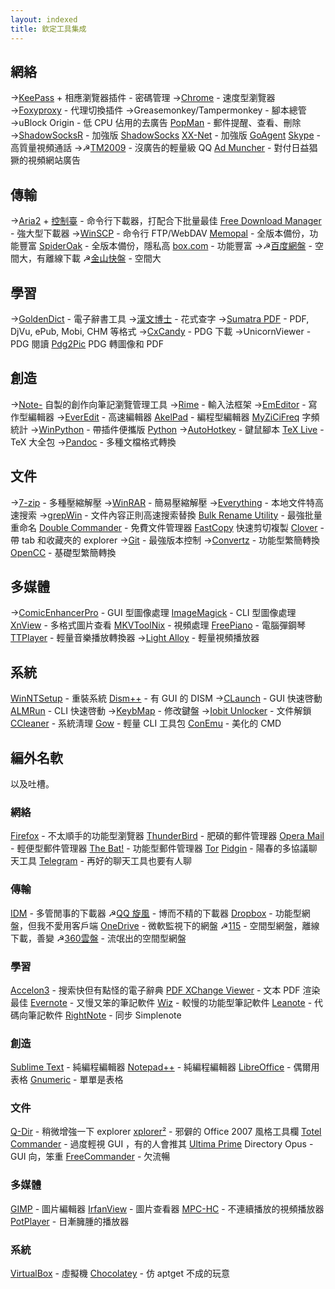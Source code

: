 ```yaml
---
layout: indexed
title: 欽定工具集成
---
```

## 網絡
→<a href="http://keepass.info/" rel="external">KeePass</a> + 相應瀏覽器插件 - 密碼管理
→<a href="http://code.taobao.org/p/mychrome/" rel="external">Chrome</a> - 速度型瀏覽器
→<a href="http://getfoxyproxy.org/" rel="external">Foxyproxy</a> - 代理切換插件
→Greasemonkey/Tampermonkey - 腳本總管
→uBlock Origin - 低 CPU 佔用的去廣告
<a href="http://portableapps.com/apps/internet/popman_portable" rel="external">PopMan</a> - 郵件提醒、查看、刪除
→<a href="https://github.com/breakwa11/shadowsocks-rss" rel="external">ShadowSocksR</a> - 加強版 <a href="https://github.com/shadowsocks/shadowsocks-csharp" rel="external">ShadowSocks</a>
<a href="https://github.com/XX-net/XX-Net" rel="external">XX-Net</a> - 加強版 <a href="https://github.com/goagent/goagent" rel="external">GoAgent</a>
<a href="http://portableapps.com/apps/internet/skype_portable" rel="external">Skype</a> - 高質量視頻通話
→☭<a href="http://www.portableappc.com/internet/tencent-tm-portable/" rel="external">TM2009</a> - 沒廣告的輕量級 QQ
<a href="http://bbs.kafan.cn/thread-1133619-1-1.html" rel="external">Ad Muncher</a> - 對付日益猖獗的視頻網站廣告

## 傳輸
→<a href="http://sourceforge.net/projects/aria2/files/stable/" rel="external">Aria2</a> + <a href="http://aria2c.com/usage.html" rel="external">控制臺</a> - 命令行下載器，打配合下批量最佳
<a href="http://portableapps.com/apps/internet/free-download-manager-portable" rel="external">Free Download Manager</a> - 強大型下載器
→<a href="http://winscp.net/" rel="external">WinSCP</a> - 命令行 FTP/WebDAV
<a href="http://apps.memopal.com/r/?7d78687f7b767c" rel="external">Memopal</a> - 全版本備份，功能豐富
<a href="https://spideroak.com/" rel="external">SpiderOak</a> - 全版本備份，隱私高
<a href="https://box.com" rel="external">box.com</a> - 功能豐富
→☭<a href="http://www.zdfans.com/674.html" rel="external">百度網盤</a> - 空間大，有離線下載
☭<a href="http://www.kuaipan.cn/" rel="external">金山快盤</a> - 空間大

## 學習
→<a href="https://github.com/goldendict/goldendict/wiki/_pages" rel="external">GoldenDict</a> - 電子辭書工具
→<a href="http://hanbox.cnblogs.com/" rel="external">漢文博士</a> - 花式查字
→<a href="http://www.sumatrapdfreader.org/free-pdf-reader.html" rel="external">Sumatra PDF</a> - PDF, DjVu, ePub, Mobi, CHM 等格式
→<a href="http://www.readfree.net/bbs/read.php?tid=4851231&keyword=cxcandy" rel="external">CxCandy</a> - PDG 下載
→UnicornViewer - PDG 閱讀
<a href="http://www.comicer.com/stronghorse/software/# Pdg2Pic" rel="external">Pdg2Pic</a> PDG 轉圖像和 PDF

## 創造
→<a href="https://github.com/821/Daily/blob/master/Note-.pyw" rel="external">Note-</a> 自製的創作向筆記瀏覽管理工具
→<a href="http://rime.im/download/" rel="external">Rime</a> - 輸入法框架
→<a href="http://120.25.123.149/EmEditor/" rel="external">EmEditor</a> - 寫作型編輯器
→<a href="http://www.everedit.net" rel="external">EverEdit</a> - 高速編輯器
<a href="http://akelpad.sourceforge.net/" rel="external">AkelPad</a> - 編程型編輯器
<a href="http://www.china-language.gov.cn/tools/MyZiCiFreq.rar" rel="external">MyZiCiFreq</a> 字頻統計
→<a href="http://winpython.github.io/" rel="external">WinPython</a> - 帶插件便攜版 <a href="https://www.python.org/" rel="external">Python</a>
→<a href="http://autohotkey.com/" rel="external">AutoHotkey</a> - 鍵鼠腳本
<a href="http://www.tug.org/texlive/" rel="external">TeX Live</a> - TeX 大全包
→<a href="http://pandoc.org/index.html" rel="external">Pandoc</a> - 多種文檔格式轉換

## 文件
→<a href="http://www.7-zip.org/" rel="external">7-zip</a> - 多種壓縮解壓
→<a href="http://www.zdfans.com/778.html" rel="external">WinRAR</a> - 簡易壓縮解壓
→<a href="http://www.voidtools.com/" rel="external">Everything</a> - 本地文件特高速搜索
→<a href="https://sourceforge.net/projects/grepwin/files" rel="external">grepWin</a> - 文件內容正則高速搜索替換
<a href="http://www.bulkrenameutility.co.uk/Download.php" rel="external">Bulk Rename Utility</a> - 最強批量重命名
<a href="http://sourceforge.net/p/doublecmd/wiki/Download/" rel="external">Double Commander</a> - 免費文件管理器
<a href="http://ipmsg.org/tools/fastcopy.html" rel="external">FastCopy</a> 快速剪切複製
<a href="http://forum.portableappc.com/viewtopic.php?f=4&t=386&start=1185#p6950" rel="external">Clover</a> - 帶 tab 和收藏夾的 explorer
→<a href="https://git-scm.com/downloads" rel="external">Git</a> - 最強版本控制
→<a href="http://briian.com/?p=5784" rel="external">Convertz</a> - 功能型繁簡轉換
<a href="https://github.com/BYVoid/OpenCC" rel="external">OpenCC</a> - 基礎型繁簡轉換

## 多媒體
→<a href="http://www.comicer.com/stronghorse/software/#%20ComicEnhancerPro" rel="external">ComicEnhancerPro</a> - GUI 型圖像處理
<a href="http://www.imagemagick.org/" rel="external">ImageMagick</a> - CLI 型圖像處理
<a href="http://portableapps.com/apps/graphics_pictures/xnview_portable" rel="external">XnView</a> - 多格式圖片查看
<a href="https://www.bunkus.org/videotools/mkvtoolnix/" rel="external">MKVToolNix</a> - 視頻處理
<a href="http://freepiano.tiwb.com/" rel="external">FreePiano</a> - 電腦彈鋼琴
<a href="http://www.portableappc.com/music-video/ttplayer-portable/" rel="external">TTPlayer</a> - 輕量音樂播放轉換器
→<a href="http://www.light-alloy.ru/download/" rel="external">Light Alloy</a> - 輕量視頻播放器

## 系統
<a href="http://www.winntsetup.com/" rel="external">WinNTSetup</a> - 重裝系統
<a href="http://www.chuyu.me/thread-510-1-1.html" rel="external">Dism++</a> - 有 GUI 的 DISM
→<a href="http://hp.vector.co.jp/authors/VA018351/" rel="external">CLaunch</a> - GUI 快速啓動
<a href="https://github.com/chenall/ALMRun/releases" rel="external">ALMRun</a> - CLI 快速啓動
→<a href="http://www.mympc.org/down/1/2005-11-26_0111998067.html" rel="external">KeybMap</a> - 修改鍵盤
→<a href="http://portableapps.com/apps/utilities/iobit-unlocker-portable" rel="external">Iobit Unlocker</a> - 文件解鎖
<a href="http://www.zdfans.com/716.html" rel="external">CCleaner</a> - 系統淸理
<a href="https://github.com/bmatzelle/gow/releases" rel="external">Gow</a> - 輕量 CLI 工具包
<a href="http://conemu.github.io/" rel="external">ConEmu</a> - 美化的 CMD

## 編外名軟
以及吐槽。

### 網絡
<a href="http://code.taobao.org/p/MyFirefox/" rel="external">Firefox</a> - 不太順手的功能型瀏覽器
<a href="http://portableappz.blogspot.com/2013/03/mozilla-thunderbird-1704-multilingual.html" rel="external">ThunderBird</a> - 肥碩的郵件管理器
<a href="http://portableapps.com/apps/internet/opera-mail-portable" rel="external">Opera Mail</a> - 輕便型郵件管理器
<a href="http://portableapptrash.blogspot.com/2014/10/the-bat-pro-672-multilingual.html" rel="external">The Bat!</a> - 功能型郵件管理器
<a href="http://portableappz.blogspot.com/2014/01/tor-02420.html" rel="external">Tor</a>
<a href="http://portableappz.blogspot.com/2014/02/pidgin-2109-multilingual.html" rel="external">Pidgin</a> - 陽春的多協議聊天工具
<a href="https://desktop.telegram.org/" rel="external">Telegram</a> - 再好的聊天工具也要有人聊

### 傳輸
<a href="http://120.25.123.149/IDM/" rel="external">IDM</a> - 多管閒事的下載器
☭<a href="http://www.zdfans.com/502.html" rel="external">QQ 旋風</a> - 博而不精的下載器
<a href="http://forum.portableappc.com/viewtopic.php?f=4&t=386&p=4702#p4702" rel="external">Dropbox</a> - 功能型網盤，但我不愛用客戶端
<a href="https://onedrive.com/" rel="external">OneDrive</a> - 微軟監視下的網盤
☭<a href="http://115.com" rel="external">115</a> - 空間型網盤，離線下載，善變
☭<a href="http://yunpan.360.cn" rel="external">360雲盤</a> - 流氓出的空間型網盤

### 學習
<a href="http://tutor.ksana.tw/accelon3/" rel="external">Accelon3</a> - 搜索快但有點怪的電子辭典
<a href="http://120.25.123.149/PDF-XChange/" rel="external">PDF XChange Viewer</a> - 文本 PDF 渲染最佳
<a href="http://forum.portableappc.com/viewtopic.php?f=4&t=386&p=4989#p4989" rel="external">Evernote</a> - 又慢又笨的筆記軟件
<a href="http://forum.portableappc.com/viewtopic.php?f=4&t=386&p=4987#p4987" rel="external">Wiz</a> - 較慢的功能型筆記軟件
<a href="http://app.leanote.com/" rel="external">Leanote</a> - 代碼向筆記軟件
<a href="http://bauerapps.com/rightnote/" rel="external">RightNote</a> - 同步 Simplenote

### 創造
<a href="http://120.25.123.149/SublimeText/" rel="external">Sublime Text</a> - 純編程編輯器
<a href="https://notepad-plus-plus.org/download/" rel="external">Notepad++</a> - 純編程編輯器
<a href="http://portableapps.com/apps/office/libreoffice_portable" rel="external">LibreOffice</a> - 偶爾用表格
<a href="http://portableapps.com/apps/office/gnumeric_portable" rel="external">Gnumeric</a> - 單單是表格

### 文件
<a href="http://www.softwareok.com/?seite=Freeware/Q-Dir" rel="external">Q-Dir</a> - 稍微增強一下 explorer
<a href="http://portableappz.blogspot.com/2014/06/xplorer-2504-32-64-bit-multilingual.html" rel="external">xplorer²</a> - 邪僻的 Office 2007 風格工具欄
<a href="http://portableappz.blogspot.com/2012/08/total-commander-801-32-64-bit.html" rel="external">Totel Commander</a> - 過度輕視 GUI ，有的人會推其 <a href="http://tcup.pl/" rel="external">Ultima Prime</a>
Directory Opus - GUI 向，笨重
<a href="http://portableapps.com/apps/utilities/freecommander_portable" rel="external">FreeCommander</a> - 欠流暢

### 多媒體
<a href="http://portableapps.com/apps/graphics_pictures/gimp_portable" rel="external">GIMP</a> - 圖片編輯器
<a href="http://portableapps.com/apps/graphics_pictures/irfanview_portable" rel="external">IrfanView</a> - 圖片查看器
<a href="http://portableapps.com/apps/music_video/mpc-hc-portable" rel="external">MPC-HC</a> - 不連續播放的視頻播放器
<a href="http://www.zdfans.com/3050.html" rel="external">PotPlayer</a> - 日漸臃腫的播放器

### 系統
<a href="https://www.virtualbox.org/" rel="external">VirtualBox</a> - 虛擬機
<a href="https://chocolatey.org/" rel="external">Chocolatey</a> - 仿 aptget 不成的玩意